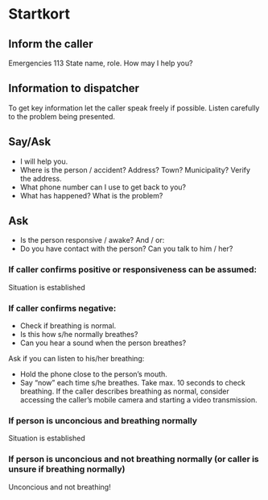 # Startkort

## Inform the caller
Emergencies 113
State name, role.
How may I help you?

## Information to dispatcher
To get key information let the caller speak freely if possible.
Listen carefully to the problem being presented.

## Say/Ask
- I will help you.
- Where is the person / accident? Address? Town? Municipality? Verify the address.
- What phone number can I use to get back to you?
- What has happened? What is the problem?

## Ask
- Is the person responsive / awake?
And / or:
- Do you have contact with the person? Can you talk to him / her?

### If caller confirms positive or responsiveness can be assumed: 
Situation is established

### If caller confirms negative:
- Check if breathing is normal.
- Is this how s/he normally breathes?
- Can you hear a sound when the person breathes?

Ask if you can listen to his/her breathing:
- Hold the phone close to the person’s mouth.
- Say “now” each time s/he breathes.
Take max. 10 seconds to check breathing.
If the caller describes breathing as normal, consider accessing the caller’s mobile camera and starting a video transmission.

### If person is unconcious and breathing normally
Situation is established

### If person is unconcious and not breathing normally (or caller is unsure if breathing normally)
Unconcious and not breathing!

